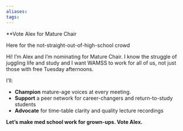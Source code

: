 ```yaml
---
aliases: 
tags: 
---
```


**Vote Alex for Mature Chair

Here for the not-straight-out-of-high-school crowd

Hi! I’m Alex and I’m nominating for Mature Chair. I know the struggle of juggling life and study and I want WAMSS to work for all of us, not just those with free Tuesday afternoons.

I’ll:
* **Champion** mature-age voices at every meeting.
* **Support** a peer network for career-changers and return-to-study students
* **Advocate** for time-table clarity and quality lecture recordings

**Let’s make med school work for grown-ups. Vote Alex.**